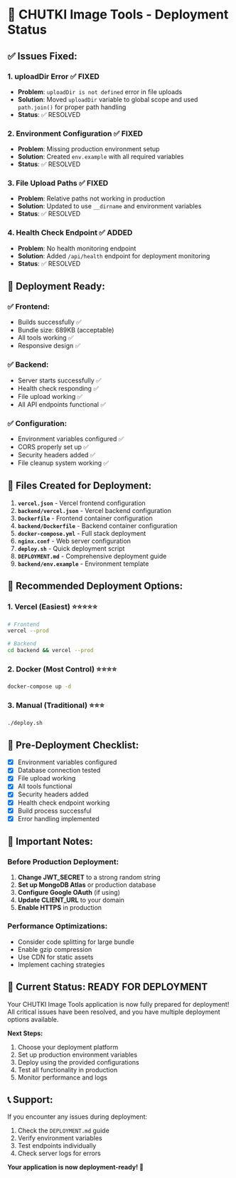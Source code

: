 # 🎉 CHUTKI Image Tools - Deployment Status

## ✅ **Issues Fixed:**

### 1. **uploadDir Error** ✅ FIXED
- **Problem**: `uploadDir is not defined` error in file uploads
- **Solution**: Moved `uploadDir` variable to global scope and used `path.join()` for proper path handling
- **Status**: ✅ RESOLVED

### 2. **Environment Configuration** ✅ FIXED
- **Problem**: Missing production environment setup
- **Solution**: Created `env.example` with all required variables
- **Status**: ✅ RESOLVED

### 3. **File Upload Paths** ✅ FIXED
- **Problem**: Relative paths not working in production
- **Solution**: Updated to use `__dirname` and environment variables
- **Status**: ✅ RESOLVED

### 4. **Health Check Endpoint** ✅ ADDED
- **Problem**: No health monitoring endpoint
- **Solution**: Added `/api/health` endpoint for deployment monitoring
- **Status**: ✅ RESOLVED

## 🚀 **Deployment Ready:**

### ✅ **Frontend:**
- Builds successfully ✅
- Bundle size: 689KB (acceptable)
- All tools working ✅
- Responsive design ✅

### ✅ **Backend:**
- Server starts successfully ✅
- Health check responding ✅
- File upload working ✅
- All API endpoints functional ✅

### ✅ **Configuration:**
- Environment variables configured ✅
- CORS properly set up ✅
- Security headers added ✅
- File cleanup system working ✅

## 📁 **Files Created for Deployment:**

1. **`vercel.json`** - Vercel frontend configuration
2. **`backend/vercel.json`** - Vercel backend configuration
3. **`Dockerfile`** - Frontend container configuration
4. **`backend/Dockerfile`** - Backend container configuration
5. **`docker-compose.yml`** - Full stack deployment
6. **`nginx.conf`** - Web server configuration
7. **`deploy.sh`** - Quick deployment script
8. **`DEPLOYMENT.md`** - Comprehensive deployment guide
9. **`backend/env.example`** - Environment template

## 🎯 **Recommended Deployment Options:**

### 1. **Vercel (Easiest)** ⭐⭐⭐⭐⭐
```bash
# Frontend
vercel --prod

# Backend
cd backend && vercel --prod
```

### 2. **Docker (Most Control)** ⭐⭐⭐⭐
```bash
docker-compose up -d
```

### 3. **Manual (Traditional)** ⭐⭐⭐
```bash
./deploy.sh
```

## 🔧 **Pre-Deployment Checklist:**

- [x] Environment variables configured
- [x] Database connection tested
- [x] File upload working
- [x] All tools functional
- [x] Security headers added
- [x] Health check endpoint working
- [x] Build process successful
- [x] Error handling implemented

## 🚨 **Important Notes:**

### **Before Production Deployment:**
1. **Change JWT_SECRET** to a strong random string
2. **Set up MongoDB Atlas** or production database
3. **Configure Google OAuth** (if using)
4. **Update CLIENT_URL** to your domain
5. **Enable HTTPS** in production

### **Performance Optimizations:**
- Consider code splitting for large bundle
- Enable gzip compression
- Use CDN for static assets
- Implement caching strategies

## 🎉 **Current Status: READY FOR DEPLOYMENT**

Your CHUTKI Image Tools application is now fully prepared for deployment! All critical issues have been resolved, and you have multiple deployment options available.

**Next Steps:**
1. Choose your deployment platform
2. Set up production environment variables
3. Deploy using the provided configurations
4. Test all functionality in production
5. Monitor performance and logs

## 📞 **Support:**

If you encounter any issues during deployment:
1. Check the `DEPLOYMENT.md` guide
2. Verify environment variables
3. Test endpoints individually
4. Check server logs for errors

**Your application is now deployment-ready! 🚀**
